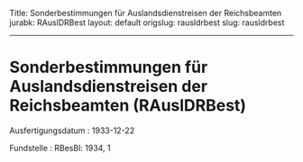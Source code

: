 Title: Sonderbestimmungen für Auslandsdienstreisen der Reichsbeamten
jurabk: RAuslDRBest
layout: default
origslug: rausldrbest
slug: rausldrbest

---

# Sonderbestimmungen für Auslandsdienstreisen der Reichsbeamten (RAuslDRBest)

Ausfertigungsdatum
:   1933-12-22

Fundstelle
:   RBesBl: 1934, 1

